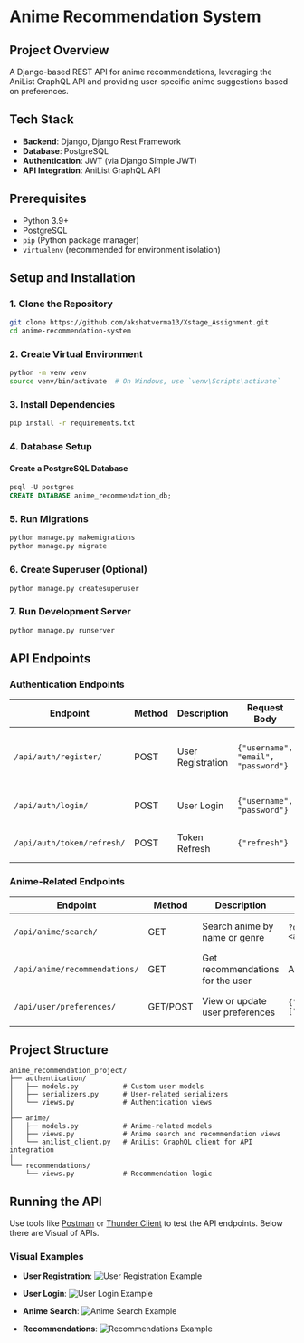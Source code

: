# Anime Recommendation System

## Project Overview

A Django-based REST API for anime recommendations, leveraging the AniList GraphQL API and providing user-specific anime suggestions based on preferences.

## Tech Stack

- **Backend**: Django, Django Rest Framework
- **Database**: PostgreSQL
- **Authentication**: JWT (via Django Simple JWT)
- **API Integration**: AniList GraphQL API

## Prerequisites

- Python 3.9+
- PostgreSQL
- `pip` (Python package manager)
- `virtualenv` (recommended for environment isolation)

## Setup and Installation

### 1. Clone the Repository

```bash
git clone https://github.com/akshatverma13/Xstage_Assignment.git
cd anime-recommendation-system
```

### 2. Create Virtual Environment

```bash
python -m venv venv
source venv/bin/activate  # On Windows, use `venv\Scripts\activate`
```

### 3. Install Dependencies

```bash
pip install -r requirements.txt
```

### 4. Database Setup

#### Create a PostgreSQL Database
```sql
psql -U postgres
CREATE DATABASE anime_recommendation_db;
```

### 5. Run Migrations

```bash
python manage.py makemigrations
python manage.py migrate
```

### 6. Create Superuser (Optional)

```bash
python manage.py createsuperuser
```

### 7. Run Development Server

```bash
python manage.py runserver
```

## API Endpoints

### Authentication Endpoints

| **Endpoint**             | **Method** | **Description**        | **Request Body**                       | **Response**                          |
|--------------------------|------------|------------------------|----------------------------------------|---------------------------------------|
| `/api/auth/register/`    | POST       | User Registration      | `{"username", "email", "password"}`    | User Details, Access & Refresh Tokens |
| `/api/auth/login/`       | POST       | User Login             | `{"username", "password"}`             | Access & Refresh Tokens               |
| `/api/auth/token/refresh/`| POST      | Token Refresh          | `{"refresh"}`                          | New Access Token                      |

### Anime-Related Endpoints

| **Endpoint**             | **Method** | **Description**                         | **Request Body**                      | **Response**                          |
|--------------------------|------------|-----------------------------------------|---------------------------------------|---------------------------------------|
| `/api/anime/search/`     | GET        | Search anime by name or genre           | `?query=<anime_name_or_genre>`        | List of matching anime                |
| `/api/anime/recommendations/` | GET   | Get recommendations for the user        | Authenticated request                 | List of recommended anime             |
| `/api/user/preferences/` | GET/POST   | View or update user preferences         | `{"favorite_genres": ["Action"]}`     | User's updated preferences            |

## Project Structure

```
anime_recommendation_project/
├── authentication/
│   ├── models.py           # Custom user models
│   ├── serializers.py      # User-related serializers
│   └── views.py            # Authentication views
│
├── anime/
│   ├── models.py           # Anime-related models
│   ├── views.py            # Anime search and recommendation views
│   └── anilist_client.py   # AniList GraphQL client for API integration
│
└── recommendations/
    └── views.py            # Recommendation logic
```

## Running the API

Use tools like [Postman](https://www.postman.com/) or [Thunder Client](https://www.thunderclient.com/) to test the API endpoints. Below there are Visual of APIs.

### Visual Examples

- **User Registration**:
  ![User Registration Example](https://github.com/user-attachments/assets/d48e0f0e-e161-489f-8bf9-08e0aa1b95f0)

- **User Login**:
  ![User Login Example](https://github.com/user-attachments/assets/53628a65-dd5d-4212-ac02-6c394e26a73f)
  
- **Anime Search**:
  ![Anime Search Example](https://github.com/user-attachments/assets/47d7c22e-33a0-406c-9ca7-80c0c352a499)

- **Recommendations**:
  ![Recommendations Example](https://github.com/user-attachments/assets/e0636415-4ba3-4773-ab43-7f7535150192)


